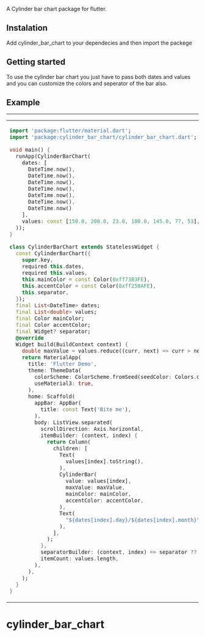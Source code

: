 <!--
This README describes the package. If you publish this package to pub.dev,
this README's contents appear on the landing page for your package.

For information about how to write a good package README, see the guide for
[writing package pages](https://dart.dev/guides/libraries/writing-package-pages).

For general information about developing packages, see the Dart guide for
[creating packages](https://dart.dev/guides/libraries/create-library-packages)
and the Flutter guide for
[developing packages and plugins](https://flutter.dev/developing-packages).
-->

A Cylinder bar chart package for flutter.

## Instalation

Add cylinder_bar_chart to your dependecies and then import the packege

## Getting started

To use the cylinder bar chart you just have to pass both dates and values and you can customize the colors and seperator of the bar also.

## Example

<hr>
<table>
<tr>
<td>

```dart
import 'package:flutter/material.dart';
import 'package:cylinder_bar_chart/cylinder_bar_chart.dart';

void main() {
  runApp(CylinderBarChart(
    dates: [
      DateTime.now(),
      DateTime.now(),
      DateTime.now(),
      DateTime.now(),
      DateTime.now(),
      DateTime.now(),
      DateTime.now()
    ],
    values: const [150.0, 200.0, 23.0, 100.0, 145.0, 77, 53],
  ));
}

class CylinderBarChart extends StatelessWidget {
  const CylinderBarChart({
    super.key,
    required this.dates,
    required this.values,
    this.mainColor = const Color(0xff73B3FE),
    this.accentColor = const Color(0xff258AFE),
    this.separator,
  });
  final List<DateTime> dates;
  final List<double> values;
  final Color mainColor;
  final Color accentColor;
  final Widget? separator;
  @override
  Widget build(BuildContext context) {
    double maxValue = values.reduce((curr, next) => curr > next ? curr : next);
    return MaterialApp(
      title: 'Flutter Demo',
      theme: ThemeData(
        colorScheme: ColorScheme.fromSeed(seedColor: Colors.deepPurple),
        useMaterial3: true,
      ),
      home: Scaffold(
        appBar: AppBar(
          title: const Text('Bite me'),
        ),
        body: ListView.separated(
          scrollDirection: Axis.horizontal,
          itemBuilder: (context, index) {
            return Column(
              children: [
                Text(
                  values[index].toString(),
                ),
                CylinderBar(
                  value: values[index],
                  maxValue: maxValue,
                  mainColor: mainColor,
                  accentColor: accentColor,
                ),
                Text(
                  "${dates[index].day}/${dates[index].month}",
                ),
              ],
            );
          },
          separatorBuilder: (context, index) => separator ?? const Gap(12),
          itemCount: values.length,
        ),
      ),
    );
  }
}

```

</td>
<td>
<img src="http://67.217.62.164:6025/Images/Simulator%20Screenshot%20-%20iPhone%2014%20Pro%20-%202023-09-18%20at%2016.17.09--403bce52-e48e-4b59-bc3e-963f3bdf4c01.png" alt="">
</td>
</tr>
</table>

# cylinder_bar_chart
